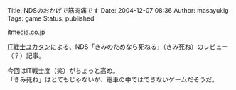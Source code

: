 Title: NDSのおかげで筋肉痛です
Date: 2004-12-07 08:36
Author: masayukig
Tags: game
Status: published

[itmedia.co.jp](http://www.itmedia.co.jp/news/articles/0412/06/news036.html)

[IT戦士ユカタン](http://www.google.co.jp/search?num=50&hl=ja&newwindow=1&c2coff=1&client=firefox-a&rls=org.mozilla%3Aja-JP%3Aofficial&q=%22IT%E6%88%A6%E5%A3%AB%22%E3%83%A6%E3%82%AB%E3%82%BF%E3%83%B3&btnG=Google+%E6%A4%9C%E7%B4%A2&lr=lang_ja)による、NDS「きみのためなら死ねる」（きみ死ね）のレビュー（？）記事。

今回はIT戦士度（笑）がちょっと高め。  
「きみ死ね」はとてもじゃないが、電車の中ではできないゲームだそうだ。
